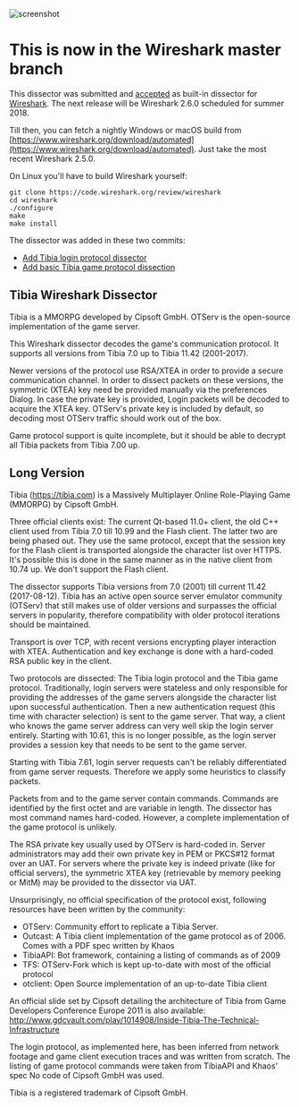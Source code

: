 ![screenshot][macos-screenshot]

# This is now in the Wireshark master branch

This dissector was submitted and [accepted](https://code.wireshark.org/review/#/c/23055/) as built-in dissector for [Wireshark](https://wireshark.org). The next release will be Wireshark 2.6.0 scheduled for summer 2018.

Till then, you can fetch a nightly Windows or macOS build from [https://www.wireshark.org/download/automated](https://www.wireshark.org/download/automated). Just take the most recent Wireshark 2.5.0.

On Linux you'll have to build Wireshark yourself:

```
git clone https://code.wireshark.org/review/wireshark
cd wireshark
./configure
make
make install
```

The dissector was added in these two commits:

* [Add Tibia login protocol dissector](https://github.com/wireshark/wireshark/commit/6a67ba5677b28d8ce4e8b775ee93573297784e0a)
* [Add basic Tibia game protocol dissection](https://github.com/wireshark/wireshark/commit/62c9a8a865779299d5e06cb929680e4bba92d4e7)

## Tibia Wireshark Dissector

Tibia is a MMORPG developed by Cipsoft GmbH. OTServ is the open-source implementation of the game server.

This Wireshark dissector decodes the game's communication protocol. It supports all versions from Tibia 7.0 up to Tibia 11.42 (2001-2017). 

Newer versions of the protocol use RSA/XTEA in order to provide a secure communication channel. 
In order to dissect packets on these versions, the symmetric (XTEA) key need be provided manually via the preferences Dialog.
In case the private key is provided, Login packets will be decoded to acquire the XTEA key.
OTServ's private key is included by default, so decoding most OTServ traffic should work out of the box.

Game protocol support is quite incomplete, but it should be able to decrypt all Tibia packets from Tibia 7.00 up.

## Long Version

Tibia (https://tibia.com) is a Massively Multiplayer Online Role-Playing
Game (MMORPG) by Cipsoft GmbH.

Three official clients exist: The current Qt-based 11.0+ client,
the old C++ client used from Tibia 7.0 till 10.99 and the Flash client.
The latter two are being phased out. They use the same protocol,
except that the session key for the Flash client is transported alongside
the character list over HTTPS. It's possible this is done in the same manner
as in the native client from 10.74 up. We don't support the Flash client.

The dissector supports Tibia versions from 7.0 (2001) till current
11.42 (2017-08-12). Tibia has an active open source server emulator
community (OTServ) that still makes use of older versions and surpasses
the official servers in popularity, therefore compatibility with older
protocol iterations should be maintained.

Transport is over TCP, with recent versions encrypting player interaction
with XTEA. Authentication and key exchange is done with a hard-coded
RSA public key in the client.

Two protocols are dissected: The Tibia login protocol and the Tibia game
protocol. Traditionally, login servers were stateless and only responsible
for providing the addresses of the game servers alongside the character
list upon successful authentication. Then a new authentication request
(this time with character selection) is sent to the game server.
That way, a client who knows the game server address can very well skip
the login server entirely. Starting with 10.61, this is no longer possible,
as the login server provides a session key that needs to be sent to the
game server.

Starting with Tibia 7.61, login server requests can't be reliably
differentiated from game server requests. Therefore we apply some heuristics
to classify packets.

Packets from and to the game server contain commands. Commands are
identified by the first octet and are variable in length. The dissector has
most command names hard-coded. However, a complete implementation of the
game protocol is unlikely.

The RSA private key usually used by OTServ is hard-coded in. Server
administrators may add their own private key in PEM or PKCS#12 format over
an UAT. For servers where the private key is indeed private (like
for official servers), the symmetric XTEA key (retrievable by memory
peeking or MitM) may be provided to the dissector via UAT.

Unsurprisingly, no official specification of the protocol exist, following
resources have been written by the community:

- OTServ: Community effort to replicate a Tibia Server.
- Outcast: A Tibia client implementation of the game protocol as of 2006.
           Comes with a PDF spec written by Khaos
- TibiaAPI: Bot framework, containing a listing of commands as of 2009
- TFS: OTServ-Fork which is kept up-to-date with most of the official protocol
- otclient: Open Source implementation of an up-to-date Tibia client

An official slide set by Cipsoft detailing the architecture of Tibia
from Game Developers Conference Europe 2011 is also available:
http://www.gdcvault.com/play/1014908/Inside-Tibia-The-Technical-Infrastructure

The login protocol, as implemented here, has been inferred from network
footage and game client execution traces and was written from scratch.
The listing of game protocol commands were taken from TibiaAPI and Khaos' spec
No code of Cipsoft GmbH was used.

Tibia is a registered trademark of Cipsoft GmbH.


[macos-screenshot]: https://github.com/a3f/Tibia-Wireshark-Plugin/blob/master/screenshot.png

